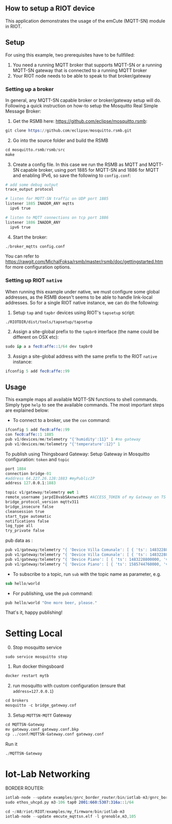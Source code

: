 ## How to setup a RIOT device 
This application demonstrates the usage of the emCute (MQTT-SN) module in RIOT.


## Setup
For using this example, two prerequisites have to be fullfilled:

1. You need a running MQTT broker that supports MQTT-SN or a running MQTT-SN
   gateway that is connected to a running MQTT broker
2. Your RIOT node needs to be able to speak to that broker/gateway


### Setting up a broker
In general, any MQTT-SN capable broker or broker/gateway setup will do.
Following a quick instruction on how-to setup the Mosquitto Real Simple Message
Broker:

1. Get the RSMB here: https://github.com/eclipse/mosquitto.rsmb:
```s
git clone https://github.com/eclipse/mosquitto.rsmb.git
```

2. Go into the source folder and build the RSMB
```s
cd mosquitto.rsmb/rsmb/src
make
```

3. Create a config file. In this case we run the RSMB as MQTT and MQTT-SN
   capable broker, using port 1885 for MQTT-SN and 1886 for MQTT and enabling
   IPv6, so save the following to `config.conf`:
```s
# add some debug output
trace_output protocol

# listen for MQTT-SN traffic on UDP port 1885
listener 1885 INADDR_ANY mqtts
  ipv6 true

# listen to MQTT connections on tcp port 1886
listener 1886 INADDR_ANY
  ipv6 true
```

4. Start the broker:
```s
./broker_mqtts config.conf
```

You can refer to
https://rawgit.com/MichalFoksa/rsmb/master/rsmb/doc/gettingstarted.htm for more
configuration options.


### Setting up RIOT `native`
When running this example under native, we must configure some global addresses,
as the RSMB doesn't seems to be able to handle link-local addresses. So for a
single RIOT native instance, we can do the following:

1. Setup `tap` and `tapbr` devices using RIOT's `tapsetup` script:
```
./RIOTDIR/dist/tools/tapsetup/tapsetup
```

2. Assign a site-global prefix to the `tapbr0` interface (the name could be
   different on OSX etc):
```s
sudo ip a a fec0:affe::1/64 dev tapbr0
```

3. Assign a site-global address with the same prefix to the RIOT `native`
   instance:
```s
ifconfig 5 add fec0:affe::99
```


## Usage
This example maps all available MQTT-SN functions to shell commands. Simply type
`help` to see the available commands. The most important steps are explained
below:

- To connect to a broker, use the `con` command:
```s
ifconfig 5 add fec0:affe::99
con fec0:affe::1 1885
pub v1/devices/me/telemetry "{'humidity':11}" 1 #no gateway
pub v1/devices/me/telemetry "{'temperature':12}" 1
```


To publish using Thingsboard Gateway:
Setup Gateway in Mosquitto configuration: `token` and `topic`
```s
port 1884
connection bridge-01
#address 64.227.26.128:1883 #myPublicIP
address 127.0.0.1:1883

topic v1/gateway/telemetry out 1
remote_username jarpdI8vabSAxnwsvMtS #ACCESS_TOKEN of my Gateway on TS
bridge_protocol_version mqttv311
bridge_insecure false
cleansession true
start_type automatic
notifications false
log_type all
try_private false
```

pub data as :
```s
pub v1/gateway/telemetry "{ 'Device Villa Comunale': [ { 'ts': 1483228800000, 'values':{'temperature': 42 }}]}" 1 
pub v1/gateway/telemetry "{ 'Device Villa Comunale': [ { 'ts': 1483228800000, 'values':{'humidity': 42 }}]}" 1 
pub v1/gateway/telemetry "{ 'Device Piano': [ { 'ts': 1483228800000, 'values':{'humidity': 42 }}]}" 1 
pub v1/gateway/telemetry "{ 'Device Piano': [ { 'ts': 1585744760000, 'values':{'humidity': 42 }}]}" 1 
```

- To subscribe to a topic, run `sub` with the topic name as parameter, e.g.
```s
sub hello/world
```

- For publishing, use the `pub` command:
```s
pub hello/world "One more beer, please."
```

That's it, happy publishing!


# Setting Local 
0. Stop mosquitto service
```
sudo service mosquitto stop
```
1. Run docker thingsboard
```s
docker restart mytb
```
2. run mosquitto with custom configuration (ensure that `address=127.0.0.1`)
```s
cd brokers
mosquitto -c bridge_gateway.cof
```
3. Setup `MQTTSN-MQTT` Gateway
```s
cd MQTTSN-Gateway
mv gateway.conf gateway.conf.bkp
cp ../conf/MQTTSN-Gateway.conf gateway.conf
```
Run it
```s
./MQTTSN-Gateway
```

# Iot-Lab Networking
BORDER ROUTER:
```S
iotlab-node --update examples/gnrc_border_router/bin/iotlab-m3/gnrc_border_router.elf -l saclay,m3,106
sudo ethos_uhcpd.py m3-106 tap0 2001:660:5307:316a::1/64
```

```s
cd ~/A8/riot/RIOT/examples/my_firmware/bin/iotlab-m3
iotlab-node --update emcute_mqttsn.elf -l grenoble,m3,105
```
